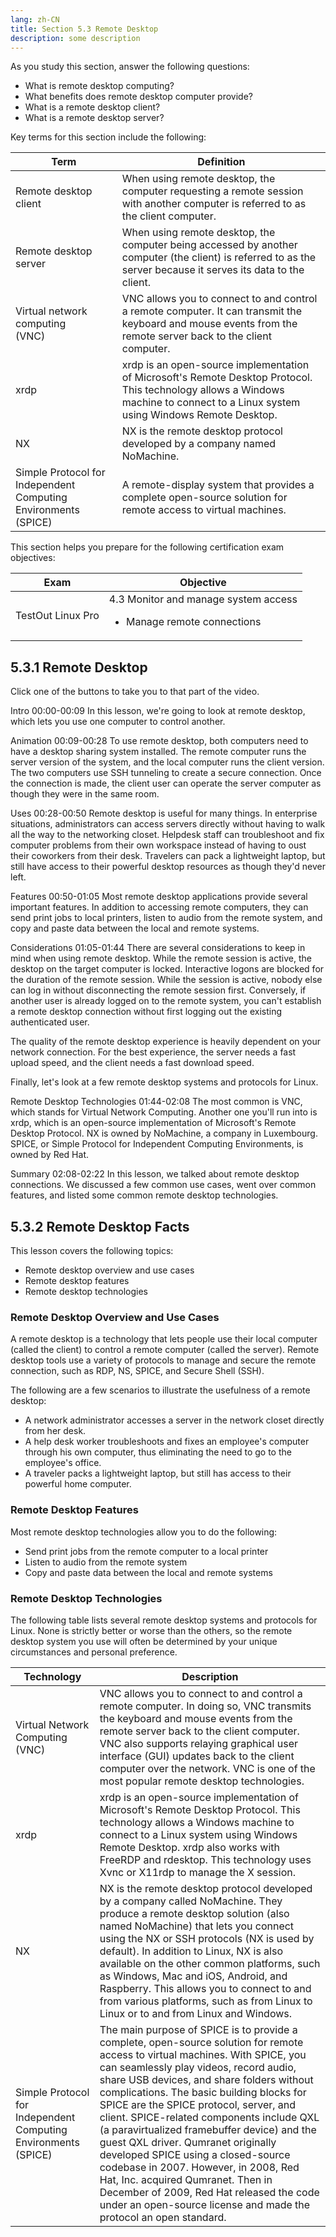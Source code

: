 ```yaml
---
lang: zh-CN
title: Section 5.3 Remote Desktop
description: some description
---
```


As you study this section, answer the following questions:

<ul><li>What is remote desktop computing?</li>
    <li>What benefits does remote desktop computer provide?</li>
    <li>What is a remote desktop client?</li>
<li>What is a remote desktop server?</li></ul>

Key terms for this section include the following:

<table class="terms">
<thead>
<tr>
  <th>Term</th>
  <th>Definition</th>
</tr>
</thead>
<tbody>
<tr>
  <td>Remote desktop client</td>
  <td>
    When using remote desktop, the computer requesting a remote
    session with another computer is referred to as the client
    computer.
  </td>
</tr>
<tr>
  <td>Remote desktop server</td>
  <td>
    When using remote desktop, the computer being accessed by another
    computer (the client) is referred to as the server because it
    serves its data to the client.
  </td>
</tr>
<tr>
  <td>
    Virtual network computing
    <br />
    (VNC)
  </td>
  <td>
    VNC allows you to connect to and control a remote computer. It can
    transmit the keyboard and mouse events from the remote server back
    to the client computer.
  </td>
</tr>
<tr>
  <td>xrdp</td>
  <td>
    xrdp is an open-source implementation of Microsoft's Remote
    Desktop Protocol. This technology allows a Windows machine to
    connect to a Linux system using Windows Remote Desktop.
  </td>
</tr>
<tr>
  <td>NX</td>
  <td>
    NX is the remote desktop protocol developed by a company named
    NoMachine.
  </td>
</tr>
<tr>
  <td>
    Simple Protocol for Independent Computing Environments
    <br />
    (SPICE)
  </td>
  <td>
    A remote-display system that provides a complete open-source
    solution for remote access to virtual machines.
  </td>
</tr>
</tbody>
</table>

This section helps you prepare for the following certification exam objectives:

<table class="objectives">
<thead>
<tr>
  <th>Exam</th>
  <th>Objective</th>
</tr>
</thead>
<tbody>
<tr>
  <td>TestOut Linux Pro</td>
  <td>
    4.3 Monitor and manage system access
    <br />
    <ul>
      <li>Manage remote connections</li>
    </ul>
  </td>
</tr>
</tbody>
</table>

## 5.3.1 Remote Desktop

Click one of the buttons to take you to that part of the video.

Intro 00:00-00:09
In this lesson, we're going to look at remote desktop, which lets you use one computer to control another.

Animation 00:09-00:28
To use remote desktop, both computers need to have a desktop sharing system installed. The remote computer runs the server version of the system, and the local computer runs the client version. The two computers use SSH tunneling to create a secure connection. Once the connection is made, the client user can operate the server computer as though they were in the same room.

Uses 00:28-00:50
Remote desktop is useful for many things. In enterprise situations, administrators can access servers directly without having to walk all the way to the networking closet. Helpdesk staff can troubleshoot and fix computer problems from their own workspace instead of having to oust their coworkers from their desk. Travelers can pack a lightweight laptop, but still have access to their powerful desktop resources as though they'd never left.

Features 00:50-01:05
Most remote desktop applications provide several important features. In addition to accessing remote computers, they can send print jobs to local printers, listen to audio from the remote system, and copy and paste data between the local and remote systems.

Considerations 01:05-01:44
There are several considerations to keep in mind when using remote desktop. While the remote session is active, the desktop on the target computer is locked. Interactive logons are blocked for the duration of the remote session. While the session is active, nobody else can log in without disconnecting the remote session first. Conversely, if another user is already logged on to the remote system, you can't establish a remote desktop connection without first logging out the existing authenticated user.

The quality of the remote desktop experience is heavily dependent on your network connection. For the best experience, the server needs a fast upload speed, and the client needs a fast download speed.

Finally, let's look at a few remote desktop systems and protocols for Linux.

Remote Desktop Technologies 01:44-02:08
The most common is VNC, which stands for Virtual Network Computing. Another one you'll run into is xrdp, which is an open-source implementation of Microsoft's Remote Desktop Protocol. NX is owned by NoMachine, a company in Luxembourg. SPICE, or Simple Protocol for Independent Computing Environments, is owned by Red Hat.

Summary 02:08-02:22
In this lesson, we talked about remote desktop connections. We discussed a few common use cases, went over common features, and listed some common remote desktop technologies.

## 5.3.2 Remote Desktop Facts

This lesson covers the following topics:

<ul><li>Remote desktop overview and use cases</li>
<li>Remote desktop features</li>
<li>Remote desktop technologies</li></ul>

### Remote Desktop Overview and Use Cases

A remote desktop is a technology that lets people use their local computer (called the client) to control a remote computer (called the server). Remote desktop tools use a variety of protocols to manage and secure the remote connection, such as RDP, NS, SPICE, and Secure Shell (SSH).

The following are a few scenarios to illustrate the usefulness of a remote desktop:

<ul><li>A network administrator accesses a server in the network closet directly from her desk.</li>
<li>A help desk worker troubleshoots and fixes an employee's computer through his own computer, thus eliminating the need to go to the employee's office.</li>
<li>A traveler packs a lightweight laptop, but still has access to their powerful home computer.</li></ul>

### Remote Desktop Features

Most remote desktop technologies allow you to do the following:

<ul><li>Send print jobs from the remote computer to a local printer</li>
<li>Listen to audio from the remote system</li>
<li>Copy and paste data between the local and remote systems</li></ul>

### Remote Desktop Technologies

The following table lists several remote desktop systems and protocols for Linux. None is strictly better or worse than the others, so the remote desktop system you use will often be determined by your unique circumstances and personal preference.

<table>
<thead>
  <tr>
    <th>Technology</th>
    <th>Description</th>
  </tr>
</thead>
<tbody>
  <tr>
    <td>
      Virtual Network Computing
      <br />
      (VNC)
    </td>
    <td>
      VNC allows you to connect to and control a remote computer. In
      doing so, VNC transmits the keyboard and mouse events from the
      remote server back to the client computer. VNC also supports
      relaying graphical user interface (GUI) updates back to the client
      computer over the network. VNC is one of the most popular remote
      desktop technologies.
    </td>
  </tr>
  <tr>
    <td>xrdp</td>
    <td>
      xrdp is an open-source implementation of Microsoft's Remote
      Desktop Protocol. This technology allows a Windows machine to
      connect to a Linux system using Windows Remote Desktop. xrdp also
      works with FreeRDP and rdesktop. This technology uses Xvnc or
      X11rdp to manage the X session.
    </td>
  </tr>
  <tr>
    <td>NX</td>
    <td>
      NX is the remote desktop protocol developed by a company called
      NoMachine. They produce a remote desktop solution (also named
      NoMachine) that lets you connect using the NX or SSH protocols (NX
      is used by default). In addition to Linux, NX is also available on
      the other common platforms, such as Windows, Mac and iOS, Android,
      and Raspberry. This allows you to connect to and from various
      platforms, such as from Linux to Linux or to and from Linux and
      Windows.
    </td>
  </tr>
  <tr>
    <td>
      Simple Protocol for Independent Computing Environments
      <br />
      (SPICE)
    </td>
    <td>
      The main purpose of SPICE is to provide a complete, open-source
      solution for remote access to virtual machines. With SPICE, you
      can seamlessly play videos, record audio, share USB devices, and
      share folders without complications. The basic building blocks for
      SPICE are the SPICE protocol, server, and client. SPICE-related
      components include QXL (a paravirtualized framebuffer device) and
      the guest QXL driver. Qumranet originally developed SPICE using a
      closed-source codebase in 2007. However, in 2008, Red Hat, Inc.
      acquired Qumranet. Then in December of 2009, Red Hat released the
      code under an open-source license and made the protocol an open
      standard.
    </td>
  </tr>
</tbody>
</table>
